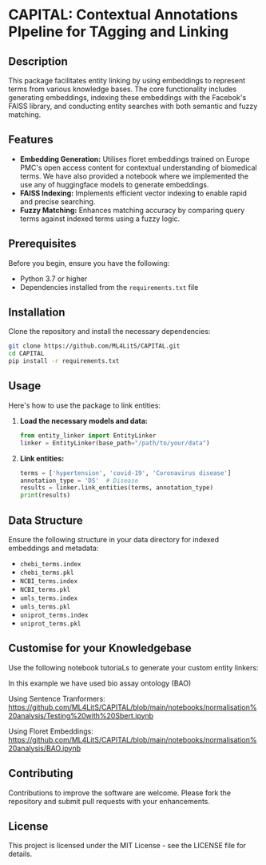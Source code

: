 # CAPITAL: Contextual Annotations PIpeline for TAgging and Linking

## Description

This package facilitates entity linking by using embeddings to represent terms from various knowledge bases. The core functionality includes generating embeddings, indexing these embeddings with the Facebok's FAISS library, and conducting entity searches with both semantic and fuzzy matching.

## Features

- **Embedding Generation:** Utilises floret embeddings trained on Europe PMC's open access content for contextual understanding of biomedical terms. We have also provided a notebook where we implemented the use any of huggingface models to generate embeddings.
- **FAISS Indexing:** Implements efficient vector indexing to enable rapid and precise searching.
- **Fuzzy Matching:** Enhances matching accuracy by comparing query terms against indexed terms using a fuzzy logic.

## Prerequisites

Before you begin, ensure you have the following:
- Python 3.7 or higher
- Dependencies installed from the `requirements.txt` file

## Installation

Clone the repository and install the necessary dependencies:

```bash
git clone https://github.com/ML4LitS/CAPITAL.git
cd CAPITAL
pip install -r requirements.txt
```

## Usage

Here's how to use the package to link entities:

1. **Load the necessary models and data:**
   ```python
   from entity_linker import EntityLinker
   linker = EntityLinker(base_path="/path/to/your/data")
   ```

2. **Link entities:**
   ```python
   terms = ['hypertension', 'covid-19', 'Coronavirus disease']
   annotation_type = 'DS'  # Disease
   results = linker.link_entities(terms, annotation_type)
   print(results)
   ```

## Data Structure

Ensure the following structure in your data directory for indexed embeddings and metadata:

- `chebi_terms.index`
- `chebi_terms.pkl`
- `NCBI_terms.index`
- `NCBI_terms.pkl`
- `umls_terms.index`
- `umls_terms.pkl`
- `uniprot_terms.index`
- `uniprot_terms.pkl`

## Customise for your Knowledgebase

Use the following notebook tutoriaLs to generate your custom entity linkers:

In this example we have used bio assay ontology (BAO)

Using Sentence Tranformers:
https://github.com/ML4LitS/CAPITAL/blob/main/notebooks/normalisation%20analysis/Testing%20with%20Sbert.ipynb

Using Floret Embeddings:
https://github.com/ML4LitS/CAPITAL/blob/main/notebooks/normalisation%20analysis/BAO.ipynb

## Contributing

Contributions to improve the software are welcome. Please fork the repository and submit pull requests with your enhancements.

## License

This project is licensed under the MIT License - see the LICENSE file for details.
 
